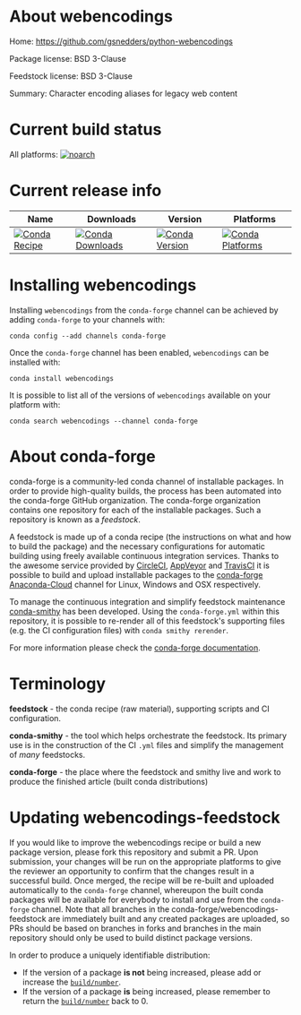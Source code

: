About webencodings
==================

Home: https://github.com/gsnedders/python-webencodings

Package license: BSD 3-Clause

Feedstock license: BSD 3-Clause

Summary: Character encoding aliases for legacy web content



Current build status
====================

All platforms:
[![noarch](https://img.shields.io/circleci/project/github/conda-forge/webencodings-feedstock/master.svg?label=noarch)](https://circleci.com/gh/conda-forge/webencodings-feedstock)

Current release info
====================

| Name | Downloads | Version | Platforms |
| --- | --- | --- | --- |
| [![Conda Recipe](https://img.shields.io/badge/recipe-webencodings-green.svg)](https://anaconda.org/conda-forge/webencodings) | [![Conda Downloads](https://img.shields.io/conda/dn/conda-forge/webencodings.svg)](https://anaconda.org/conda-forge/webencodings) | [![Conda Version](https://img.shields.io/conda/vn/conda-forge/webencodings.svg)](https://anaconda.org/conda-forge/webencodings) | [![Conda Platforms](https://img.shields.io/conda/pn/conda-forge/webencodings.svg)](https://anaconda.org/conda-forge/webencodings) |

Installing webencodings
=======================

Installing `webencodings` from the `conda-forge` channel can be achieved by adding `conda-forge` to your channels with:

```
conda config --add channels conda-forge
```

Once the `conda-forge` channel has been enabled, `webencodings` can be installed with:

```
conda install webencodings
```

It is possible to list all of the versions of `webencodings` available on your platform with:

```
conda search webencodings --channel conda-forge
```


About conda-forge
=================

conda-forge is a community-led conda channel of installable packages.
In order to provide high-quality builds, the process has been automated into the
conda-forge GitHub organization. The conda-forge organization contains one repository
for each of the installable packages. Such a repository is known as a *feedstock*.

A feedstock is made up of a conda recipe (the instructions on what and how to build
the package) and the necessary configurations for automatic building using freely
available continuous integration services. Thanks to the awesome service provided by
[CircleCI](https://circleci.com/), [AppVeyor](http://www.appveyor.com/)
and [TravisCI](https://travis-ci.org/) it is possible to build and upload installable
packages to the [conda-forge](https://anaconda.org/conda-forge)
[Anaconda-Cloud](http://docs.anaconda.org/) channel for Linux, Windows and OSX respectively.

To manage the continuous integration and simplify feedstock maintenance
[conda-smithy](http://github.com/conda-forge/conda-smithy) has been developed.
Using the ``conda-forge.yml`` within this repository, it is possible to re-render all of
this feedstock's supporting files (e.g. the CI configuration files) with ``conda smithy rerender``.

For more information please check the [conda-forge documentation](https://conda-forge.org/docs/).

Terminology
===========

**feedstock** - the conda recipe (raw material), supporting scripts and CI configuration.

**conda-smithy** - the tool which helps orchestrate the feedstock.
                   Its primary use is in the construction of the CI ``.yml`` files
                   and simplify the management of *many* feedstocks.

**conda-forge** - the place where the feedstock and smithy live and work to
                  produce the finished article (built conda distributions)


Updating webencodings-feedstock
===============================

If you would like to improve the webencodings recipe or build a new
package version, please fork this repository and submit a PR. Upon submission,
your changes will be run on the appropriate platforms to give the reviewer an
opportunity to confirm that the changes result in a successful build. Once
merged, the recipe will be re-built and uploaded automatically to the
`conda-forge` channel, whereupon the built conda packages will be available for
everybody to install and use from the `conda-forge` channel.
Note that all branches in the conda-forge/webencodings-feedstock are
immediately built and any created packages are uploaded, so PRs should be based
on branches in forks and branches in the main repository should only be used to
build distinct package versions.

In order to produce a uniquely identifiable distribution:
 * If the version of a package **is not** being increased, please add or increase
   the [``build/number``](http://conda.pydata.org/docs/building/meta-yaml.html#build-number-and-string).
 * If the version of a package **is** being increased, please remember to return
   the [``build/number``](http://conda.pydata.org/docs/building/meta-yaml.html#build-number-and-string)
   back to 0.